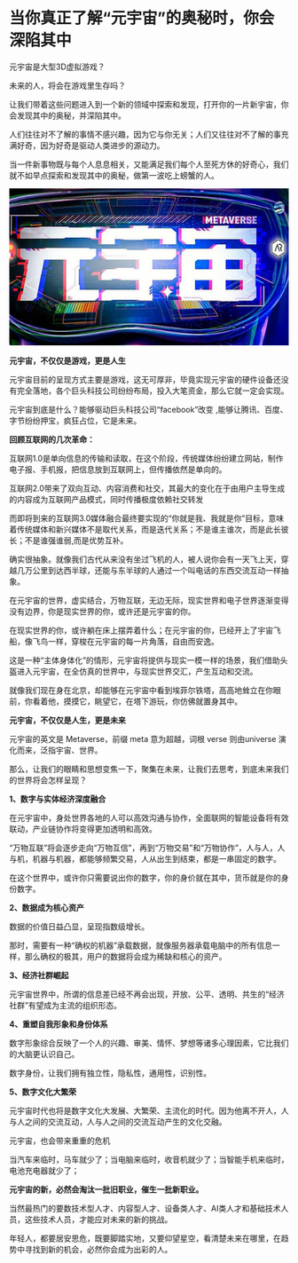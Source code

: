 # 当你真正了解“元宇宙”的奥秘时，你会深陷其中



元宇宙是大型3D虚拟游戏？

未来的人，将会在游戏里生存吗？

让我们带着这些问题进入到一个新的领域中探索和发现，打开你的一片新宇宙，你会发现其中的奥秘，并深陷其中。

人们往往对不了解的事情不感兴趣，因为它与你无关；人们又往往对不了解的事充满好奇，因为好奇是驱动人类进步的源动力。

当一件新事物既与每个人息息相关，又能满足我们每个人至死方休的好奇心，我们就不如早点探索和发现其中的奥秘，做第一波吃上螃蟹的人。

![元宇宙的奥秘](sx.jpg)

 

**元宇宙，不仅仅是游戏，更是人生** 

元宇宙目前的呈现方式主要是游戏，这无可厚非，毕竟实现元宇宙的硬件设备还没有完全落地，各个巨头科技公司纷纷布局，投入大笔资金，那么它就一定会实现。

元宇宙到底是什么？能够驱动巨头科技公司“facebook”改变 ,能够让腾讯、百度、字节纷纷押宝，疯狂占位，它是未来。



**回顾互联网的几次革命：** 

互联网1.0是单向信息的传输和读取，在这个阶段，传统媒体纷纷建立网站，制作电子报、手机报，把信息放到互联网上，但传播依然是单向的。

互联网2.0带来了双向互动、内容消费和社交，其最大的变化在于由用户主导生成的内容成为互联网产品模式，同时传播极度依赖社交转发

而即将到来的互联网3.0媒体融合最终要实现的“你就是我、我就是你”目标，意味着传统媒体和新兴媒体不是取代关系，而是迭代关系；不是谁主谁次，而是此长彼长；不是谁强谁弱,而是优势互补。

确实很抽象。就像我们古代从来没有坐过飞机的人，被人说你会有一天飞上天，穿越几万公里到达西半球，还能与东半球的人通过一个叫电话的东西交流互动一样抽象。

在元宇宙的世界，虚实结合，万物互联，无边无际，现实世界和电子世界逐渐变得没有边界，你是现实世界的你，或许还是元宇宙的你。

在现实世界的你，或许躺在床上摆弄着什么；在元宇宙的你，已经开上了宇宙飞船，像飞鸟一样，穿梭在元宇宙的每一片角落，自由而安逸。

这是一种“主体身体化”的情形，元宇宙将提供与现实一模一样的场景，我们借助头盔进入元宇宙，在全仿真的世界中，与现实世界交汇，产生互动和交流。

就像我们现在身在北京，却能够在元宇宙中看到埃菲尔铁塔，高高地耸立在你眼前，你看着他，摸摸它，眺望它，在塔下游玩，你仿佛就置身其中。



**元宇宙，不仅仅是人生，更是未来** 

元宇宙的英文是 Metaverse，前缀 meta 意为超越，词根 verse 则由universe 演化而来，泛指宇宙、世界。

那么，让我们的眼睛和思想变焦一下，聚集在未来，让我们去思考，到底未来我们的世界将会怎样呈现？



**1、数字与实体经济深度融合** 

在元宇宙中，身处世界各地的人可以高效沟通与协作，全面联网的智能设备将有效联动，产业链协作将变得更加透明和高效。

“万物互联”将会逐步走向“万物互信”，再到“万物交易”和“万物协作”，人与人，人与机，机器与机器，都能够频繁交易，人从出生到结束，都是一串固定的数字。

在这个世界中，或许你只需要说出你的数字，你的身价就在其中，货币就是你的身份数字。



**2、数据成为核心资产** 

数据的价值日益凸显，呈现指数级增长。

那时，需要有一种“确权的机器”承载数据，就像服务器承载电脑中的所有信息一样，那么确权的极其，用户的数据将会成为稀缺和核心的资产。



**3、经济社群崛起** 

元宇宙世界中，所谓的信息差已经不再会出现，开放、公平、透明、共生的“经济社群”有望成为主流的组织形态。



**4、重塑自我形象和身份体系** 

数字形象综合反映了一个人的兴趣、审美、情怀、梦想等诸多心理因素，它比我们的大脑更认识自己。

数字身份，让我们拥有独立性，隐私性，通用性，识别性。



**5、数字文化大繁荣** 

元宇宙时代也将是数字文化大发展、大繁荣、主流化的时代。因为他离不开人，人与人之间的交流互动，人与人之间的交流互动产生的文化交融。

元宇宙，也会带来重重的危机

当汽车来临时，马车就少了；当电脑来临时，收音机就少了；当智能手机来临时，电池充电器就少了；

**元宇宙的新，必然会淘汰一批旧职业，催生一批新职业。** 

当然最热门的要数技术型人才、内容型人才、设备类人才、AI类人才和基础技术人员，这些技术人员，才能应对未来的新的挑战。

年轻人，都要居安思危，既要脚踏实地，又要仰望星空，看清楚未来在哪里，在趋势中寻找到新的机会，必然你会成为出彩的人。
